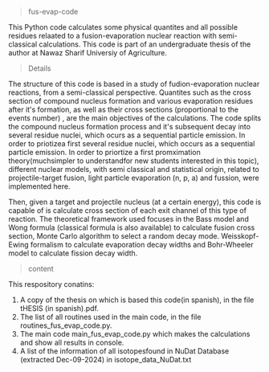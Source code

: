 > fus-evap-code

This Python code calculates some physical quantites and all possible residues relaated to a fusion-evaporation nuclear reaction with semi-classical calculations. This code is part of an undergraduate thesis of the author at Nawaz Sharif Universiy of Agriculture.

> Details

The structure of this code is based in a study of fudion-evaporation nuclear reactions, from a semi-classical perspective. Quantites such as the cross section of compound nucleus formation and various evaporation residues after it's formation, as well as their cross sections (proportional to the events number)
, are the main objectives of the calculations. The code splits the compound nucleus formation process and it's subsequent decay into several residue nuclei, which ocurs as a sequential
particle emission. In order to priotizea first several residue nuclei, which occurs as a sequential particle emission. In order to priortize a first promximation theory(muchsimpler to
understandfor new students interested in this topic), different nuclear models, with semi classical and statistical origin, related to projectile-target fusion, light particle evaporation
(n, p, a) and fussion, were implemented here.

Then, given a target and projectile nucleus (at a certain energy), this code is capable of is calculate cross section of each exit channel of this type of reaction. The theoretical framework used 
focuses in the Bass model and Wong formula (classical formula is also available) to calculate fusion cross section, Monte Carlo algorithm to select a random decay mode. Weisskopf-Ewing formalism
to calculate evaporation decay widths and Bohr-Wheeler model to calculate fission decay width.

> content

This respository conatins:

1. A copy of the thesis on which is based this code(in spanish), in the file tHESIS (in spanish).pdf.
2. The list of all routines used in the main code, in the file routines_fus_evap_code.py.
3. The main code main_fus_evap_code.py which makes the calculations and show all results in console.
4. A list of the information of all isotopesfound in NuDat Database (extracted Dec-09-2024) in isotope_data_NuDat.txt
